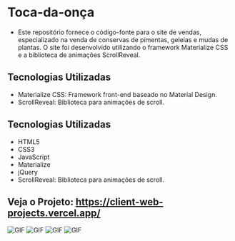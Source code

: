 # Toca-da-onça


- Este repositório fornece o código-fonte para o site de vendas, especializado na venda de conservas de pimentas, geleias e mudas de plantas. O site foi desenvolvido utilizando o framework Materialize CSS e a biblioteca de animações ScrollReveal.

## Tecnologias Utilizadas

- Materialize CSS: Framework front-end baseado no Material Design.
- ScrollReveal: Biblioteca para animações de scroll.



## Tecnologias Utilizadas

- HTML5
- CSS3
- JavaScript
- Materialize
- jQuery
- ScrollReveal: Biblioteca para animações de scroll.


## Veja o Projeto: https://client-web-projects.vercel.app/

<img src="https://i.imgur.com/OveOnVX.png" alt="GIF" data-canonical-src="https://i.imgur.com/OveOnVX.png" style="max-width: 50%;">

<img src="https://i.imgur.com/7ueJZdZ.png" alt="GIF" data-canonical-src="https://i.imgur.com/7ueJZdZ.png" style="max-width: 50%;">

<img src="https://i.imgur.com/XRaMdzo.png" alt="GIF" data-canonical-src="https://i.imgur.com/XRaMdzo.png" style="max-width: 50%;">

<img src="https://i.imgur.com/p2PPfEV.png" alt="GIF" data-canonical-src="https://i.imgur.com/p2PPfEV.png" style="max-width: 50%;">

